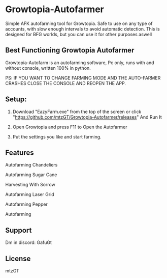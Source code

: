 # Growtopia-Autofarmer
Simple AFK autofarming tool for Growtopia. Safe to use on any type of accounts, with slow enough intervals to avoid automatic detection. This is designed for BFG worlds, but you can use it for other purposes aswell

## Best Functioning Growtopia Autofarmer

Growtopia-Autofarm is an autofarming software, Pc only, runs with and without console, written 100% in python.

PS:
IF YOU WANT TO CHANGE FARMING MODE AND THE AUTO-FARMER CRASHES CLOSE THE CONSOLE AND REOPEN THE APP.

## Setup:

1. Download "EazyFarm.exe" from the top of the screen or click "https://github.com/mtzGT/Growtopia-Autofarmer/releases" And Run It

2. Open Growtopia and press F11 to Open the Autofarmer

3. Put the settings you like and start farming.

## Features

Autofarming Chandeliers

Autofarming Sugar Cane

Harvesting With Sorrow

Autofarming Laser Grid

Autofarming Pepper

Autofarming

## Support
Dm in discord: GafuGt

## License
mtzGT
